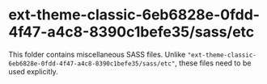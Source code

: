 # ext-theme-classic-6eb6828e-0fdd-4f47-a4c8-8390c1befe35/sass/etc

This folder contains miscellaneous SASS files. Unlike `"ext-theme-classic-6eb6828e-0fdd-4f47-a4c8-8390c1befe35/sass/etc"`, these files
need to be used explicitly.

